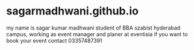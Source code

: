 # sagarmadhwani.github.io
my name is sagar kumar madhwani student of BBA szabist hyderabad campus, working as event manager and planer at eventisia if you want to book your event contact 03357487391
